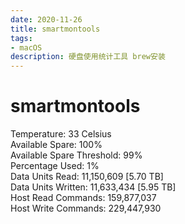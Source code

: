 ```yaml
---
date: 2020-11-26
title: smartmontools
tags:
- macOS
description: 硬盘使用统计工具 brew安装
---
```

# smartmontools
Temperature: 33 Celsius   
Available Spare: 100%  
Available Spare Threshold: 99%  
Percentage Used: 1%  
Data Units Read: 11,150,609 [5.70 TB]  
Data Units Written: 11,633,434 [5.95 TB]  
Host Read Commands: 159,877,037  
Host Write Commands: 229,447,930  
